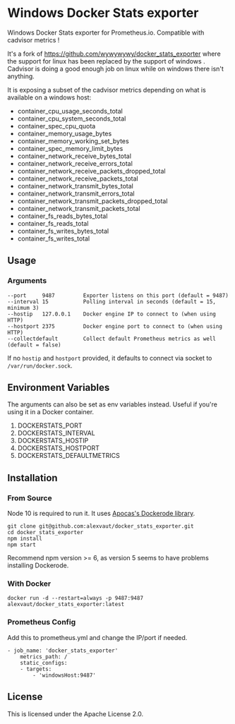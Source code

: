 # Windows Docker Stats exporter

Windows Docker Stats exporter for Prometheus.io. Compatible with cadvisor metrics !

It's a fork of https://github.com/wywywywy/docker_stats_exporter where the support for linux has been replaced by the support of windows . Cadvisor is doing a good enough job on linux while on windows there isn't anything.

It is exposing a subset of the cadvisor metrics depending on what is available on a windows host:
- container_cpu_usage_seconds_total
- container_cpu_system_seconds_total
- container_spec_cpu_quota
- container_memory_usage_bytes
- container_memory_working_set_bytes
- container_spec_memory_limit_bytes
- container_network_receive_bytes_total
- container_network_receive_errors_total
- container_network_receive_packets_dropped_total
- container_network_receive_packets_total
- container_network_transmit_bytes_total
- container_network_transmit_errors_total
- container_network_transmit_packets_dropped_total
- container_network_transmit_packets_total
- container_fs_reads_bytes_total
- container_fs_reads_total
- container_fs_writes_bytes_total
- container_fs_writes_total

## Usage

### Arguments

    --port     9487         Exporter listens on this port (default = 9487)
    --interval 15           Polling interval in seconds (default = 15, minimum 3)
    --hostip   127.0.0.1    Docker engine IP to connect to (when using HTTP)
    --hostport 2375         Docker engine port to connect to (when using HTTP)
    --collectdefault        Collect default Prometheus metrics as well (default = false)

If no `hostip` and `hostport` provided, it defaults to connect via socket to `/var/run/docker.sock`.

## Environment Variables

The arguments can also be set as env variables instead. Useful if you're using it in a Docker container.
1. DOCKERSTATS_PORT
2. DOCKERSTATS_INTERVAL
3. DOCKERSTATS_HOSTIP
4. DOCKERSTATS_HOSTPORT
5. DOCKERSTATS_DEFAULTMETRICS

## Installation

### From Source

Node 10 is required to run it. It uses [Apocas's Dockerode library](https://github.com/apocas/dockerode).

    git clone git@github.com:alexvaut/docker_stats_exporter.git
    cd docker_stats_exporter
    npm install
    npm start

Recommend npm version >= 6, as version 5 seems to have problems installing Dockerode.

### With Docker

    docker run -d --restart=always -p 9487:9487 alexvaut/docker_stats_exporter:latest

### Prometheus Config

Add this to prometheus.yml and change the IP/port if needed.

    - job_name: 'docker_stats_exporter'
        metrics_path: /
        static_configs:
        - targets:
            - 'windowsHost:9487'
            
## License

This is licensed under the Apache License 2.0.

